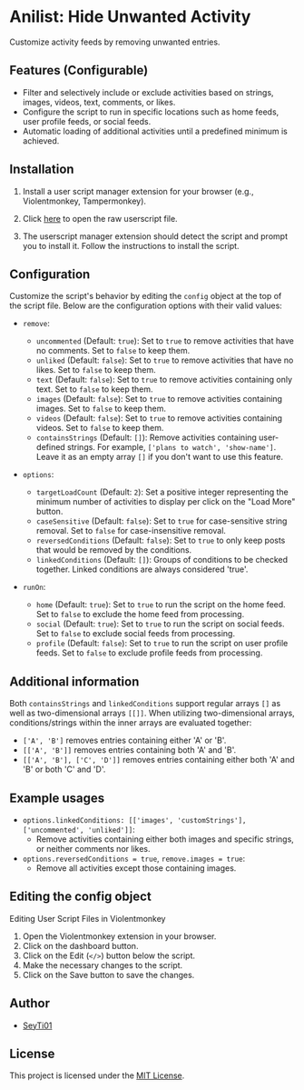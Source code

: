 # Anilist: Hide Unwanted Activity

Customize activity feeds by removing unwanted entries.

## Features (Configurable)

- Filter and selectively include or exclude activities based on strings, images, videos, text, comments, or likes.
- Configure the script to run in specific locations such as home feeds, user profile feeds, or social feeds.
- Automatic loading of additional activities until a predefined minimum is achieved.

## Installation

1. Install a user script manager extension for your browser (e.g., Violentmonkey, Tampermonkey).

2. Click [here](https://github.com/SeyTi01/anilist-hide-uncommented-activity/raw/1.8/src/hideUncommentedActivity.user.js) to open the raw userscript file.

3. The userscript manager extension should detect the script and prompt you to install it. Follow the instructions to install the script.

## Configuration

Customize the script's behavior by editing the `config` object at the top of the script file. Below are the configuration options with their valid values:

- `remove`:
  - `uncommented` (Default: `true`): Set to `true` to remove activities that have no comments. Set to `false` to keep them.
  - `unliked` (Default: `false`): Set to `true` to remove activities that have no likes. Set to `false` to keep them.
  - `text` (Default: `false`): Set to `true` to remove activities containing only text. Set to `false` to keep them.
  - `images` (Default: `false`): Set to `true` to remove activities containing images. Set to `false` to keep them.
  - `videos` (Default: `false`): Set to `true` to remove activities containing videos. Set to `false` to keep them.
  - `containsStrings` (Default: `[]`): Remove activities containing user-defined strings. For example, `['plans to watch', 'show-name']`. Leave it as an empty array `[]` if you don't want to use this feature.

- `options`:
  - `targetLoadCount` (Default: `2`): Set a positive integer representing the minimum number of activities to display per click on the "Load More" button.
  - `caseSensitive` (Default: `false`): Set to `true` for case-sensitive string removal. Set to `false` for case-insensitive removal.
  - `reversedConditions` (Default: `false`): Set to `true` to only keep posts that would be removed by the conditions.
  - `linkedConditions` (Default: `[]`): Groups of conditions to be checked together. Linked conditions are always considered 'true'.

- `runOn`:
  - `home` (Default: `true`): Set to `true` to run the script on the home feed. Set to `false` to exclude the home feed from processing.
  - `social` (Default: `true`): Set to `true` to run the script on social feeds. Set to `false` to exclude social feeds from processing.
  - `profile` (Default: `false`): Set to `true` to run the script on user profile feeds. Set to `false` to exclude profile feeds from processing.

## Additional information

Both `containsStrings` and `linkedConditions` support regular arrays `[]` as well as two-dimensional arrays `[[]]`.
When utilizing two-dimensional arrays, conditions/strings within the inner arrays are evaluated together:

- `['A', 'B']` removes entries containing either 'A' or 'B'.
- `[['A', 'B']]` removes entries containing both 'A' and 'B'.
- `[['A', 'B'], ['C', 'D']]` removes entries containing either both 'A' and 'B' or both 'C' and 'D'.

## Example usages

- `options.linkedConditions: [['images', 'customStrings'], ['uncommented', 'unliked']]`: 
  - Remove activities containing either both images and specific strings, or neither comments nor likes.
- `options.reversedConditions = true`, `remove.images = true`: 
  - Remove all activities except those containing images.

## Editing the config object

Editing User Script Files in Violentmonkey

1. Open the Violentmonkey extension in your browser.
2. Click on the dashboard button.
3. Click on the Edit (`</>`) button below the script.
4. Make the necessary changes to the script.
5. Click on the Save button to save the changes.

## Author

- [SeyTi01](https://github.com/SeyTi01)

## License

This project is licensed under the [MIT License](https://github.com/SeyTi01/anilist-hide-uncommented-activity/raw/1.8/LICENSE).